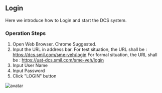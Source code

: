 ## Login

Here we introduce how to Login and start the DCS system.

### Operation Steps

1. Open Web Browser. Chrome Suggested.
2. Input the URL in address bar.
    For test situation, the URL shall be : https://dcs.smil.com/sme-veh/login
    For formal situation, the URL shall be : https://uat-dcs.smil.com/sme-veh/login
3. Input User Name
4. Input Password
5. Click "LOGIN" button

![avatar](https://github.com/grantpanda/gitbook_ArbeitBuch/blob/master/.gitbook/assets/screensnap_login_00.png)